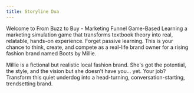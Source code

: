 ```yaml
---
title: Storyline Dua
---
```


Welcome to From Buzz to Buy - Marketing Funnel Game-Based Learning a marketing simulation game that transforms textbook theory into real, relatable, hands-on experience. Forget passive learning. This is your chance to think, create, and compete as a real-life brand owner for a rising fashion brand named Boots by Millie.

Millie is a fictional but realistic local fashion brand. She's got the potential, the style, and the vision but she doesn’t have you… yet. Your job? Transform this quiet underdog into a head-turning, conversation-starting, trendsetting brand.
